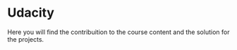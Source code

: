 # Udacity

Here you will find the contribuition to the course content and the solution for the projects.
